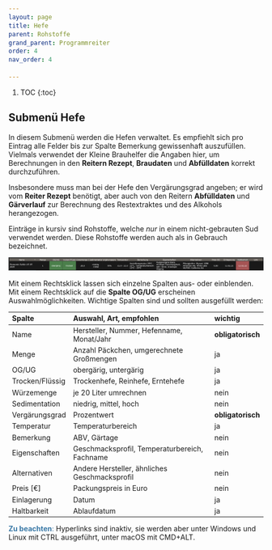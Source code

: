```yaml
---
layout: page
title: Hefe
parent: Rohstoffe
grand_parent: Programmreiter
order: 4
nav_order: 4

---
```


1. TOC
{:toc}

## Submenü Hefe

In diesem Submenü werden die Hefen verwaltet. Es empfiehlt sich pro Eintrag alle Felder bis zur Spalte Bemerkung gewissenhaft auszufüllen. Vielmals verwendet der Kleine Brauhelfer die Angaben hier, um Berechnungen in den **Reitern Rezept**, **Braudaten** und **Abfülldaten** korrekt durchzuführen.

Insbesondere muss man bei der Hefe den Vergärungsgrad angeben; er wird vom **Reiter Rezept** benötigt, aber auch von den Reitern **Abfülldaten** und **Gärverlauf** zur Berechnung des Restextraktes und des Alkohols herangezogen. 

Einträge in kursiv sind Rohstoffe, welche _nur_ in einem nicht-gebrauten Sud verwendet werden. Diese Rohstoffe werden auch als in Gebrauch bezeichnet.

![image](/assets/images/pictorial/1003_rohstoff-hefe_web.png)

Mit einem Rechtsklick lassen sich einzelne Spalten aus- oder einblenden.
Mit einem Rechtsklick auf die **Spalte OG/UG** erscheinen Auswahlmöglichkeiten.
Wichtige Spalten sind und sollten ausgefüllt werden:

| Spalte | Auswahl, Art, empfohlen | wichtig | 
|:-------|:------------------------|:--------|
| Name | Hersteller, Nummer, Hefenname, Monat/Jahr | **obligatorisch** |
| Menge | Anzahl Päckchen, umgerechnete Großmengen | ja |
| OG/UG | obergärig, untergärig | ja |
| Trocken/Flüssig | Trockenhefe, Reinhefe, Erntehefe | ja |
| Würzemenge | je 20 Liter umrechnen | nein |
| Sedimentation | niedrig, mittel, hoch | nein |
| Vergärungsgrad | Prozentwert |**obligatorisch** |
| Temperatur | Temperaturbereich | ja |
| Bemerkung | ABV, Gärtage | nein |
| Eigenschaften | Geschmacksprofil, Temperaturbereich, Fachname | nein |
| Alternativen | Andere Hersteller, ähnliches Geschmacksprofil | nein |
| Preis [€] | Packungspreis in Euro | nein |
| Einlagerung | Datum | ja |
| Haltbarkeit | Ablaufdatum | ja |

<span style="color: #3978A6">**Zu beachten**:</span> Hyperlinks sind inaktiv, sie werden aber unter Windows und Linux mit CTRL ausgeführt, unter macOS mit CMD+ALT.